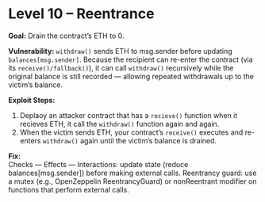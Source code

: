# Level 10 – Reentrance

**Goal:** Drain the contract’s ETH to 0.

**Vulnerability:**
`withdraw()` sends ETH to msg.sender before updating `balances[msg.sender]`. Because the recipient can re-enter the contract (via its `receive()/fallback()`), it can call `withdraw()` recursively while the original balance is still recorded — allowing repeated withdrawals up to the victim’s balance.

**Exploit Steps:**

1. Deplaoy an attacker contract that has a `recieve()` function when it recieves ETH, it call the `withdraw()` function again and again.
2. When the victim sends ETH, your contract’s `receive()` executes and re-enters `withdraw()` again until the victim’s balance is drained.

**Fix:**  
Checks — Effects — Interactions: update state (reduce balances[msg.sender]) before making external calls.
Reentrancy guard: use a mutex (e.g., OpenZeppelin ReentrancyGuard) or nonReentrant modifier on functions that perform external calls.
